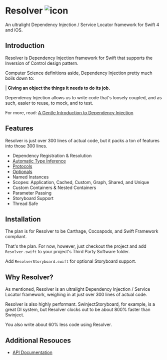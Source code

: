 
# Resolver ![icon](https://user-images.githubusercontent.com/709283/32858974-cce8282a-ca12-11e7-944b-c8046156290b.png)

 An ultralight Dependency Injection / Service Locator framework for Swift 4 and iOS.

## Introduction

Resolver is Dependency Injection framework for Swift that supports the Inversion of Control design pattern.

Computer Science definitions aside, Dependency Injection pretty much boils down to:

| **Giving an object the things it needs to do its job.**

Dependency Injection allows us to write code that's loosely coupled, and as such, easier to reuse, to mock, and  to test.

For more, read: [A Gentle Introduction to Dependency Injection](https://github.com/hmlongco/Resolver/blob/master/Documentation/Introduction.md)

## Features

Resolver is just over 300 lines of actual code, but it packs a ton of features into those 300 lines.

* Dependency Registration & Resolution
* [Automatic Type Inference](https://github.com/hmlongco/Resolver/blob/master/Documentation/TypeInference.md)
* [Protocols](https://github.com/hmlongco/Resolver/blob/master/Documentation/TypeInference.md#Protocols)
* [Optionals](https://github.com/hmlongco/Resolver/blob/master/Documentation/Optionals.md)
* Named Instances
* Scopes: Application, Cached, Custom, Graph, Shared, and Unique
* Custom Containers & Nested Containers
* Parameter Passing
* Storyboard Support
* Thread Safe

## Installation

The plan is for Resolver to be Carthage, Cocoapods, and Swift Framework compliant.

That's the plan. For now, however, just checkout the project and add `Resolver.swift` to your project's Third Party Software folder.

Add `ResolverStoryboard.swift` for optional Storyboard support.

## Why Resolver?

As mentioned, Resolver is an ultralight Dependency Injection / Service Locator framework, weighing in at just over 300 lines of actual code.

Resolver is also highly performant. SwinjectStoryboard, for example, is a great DI system, but Resolver clocks out to be about 800% faster than Swinject.

You also write about 60% less code using Resolver.

## Additional Resouces

* [API Documentation](https://hmlongco.github.io/Resolver/Documentation/API/Classes/Resolver.html)
